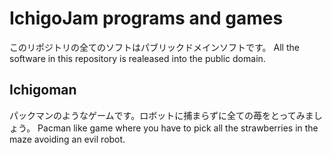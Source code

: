 # IchigoJam programs and games

このリポジトリの全てのソフトはパブリックドメインソフトです。
All the software in this repository is realeased into the public domain.

## Ichigoman
パックマンのようなゲームです。ロボットに捕まらずに全ての苺をとってみましょう。
Pacman like game where you have to pick all the strawberries in the maze avoiding an evil robot.

